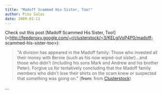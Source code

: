 ```yaml
---
title: "Madoff Scammed His Sister, Too!"
author: Pito Salas
date: 2009-01-11
---
```




Check out this post [Madoff Scammed His Sister,
Too!](<http://feedproxy.google.com/~r/clusterstock/~3/KELgiVoP4P0/madoff-
scammed-his-sister-too>):

> "A division has appeared in the Madoff family: Those who invested all their
> money with Bernie (such as his now wiped-out sister)…and those who didn't
> (including his sons Mark and Andrew and his brother Peter). Forgive us for
> tentatively concluding that the Madoff family members who didn't lose their
> shirts on the scam knew or suspected that something was going on."
> (**from:** from [Clusterstock](<http://feeds.feedburner.com/clusterstock>))

…


